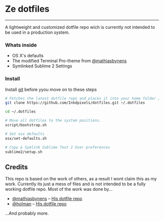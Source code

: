 # Ze dotfiles
-------------------------
A lightweight and customized dotfile repo wich is currently not intended to be used in a production system.


### Whats inside
* OS X's defaults
* The modified Terminal Pro-theme from [@mathiasbynens](https://github.com/mathiasbynens)
* Symlinked Sublime 2 Settings

### Install
Install [git](http://git-scm.com/download/mac) before yyou move on to these steps
```bash
# Fetches the latest dotfile repo and places it into your home folder /.dotfiles
git clone https://github.com/Inkdpixels/dotfiles.git ~/.dotfiles

cd ~/.dotfiles

# Move all dotfiles to the system positions.
script/bootstrap.sh

# Set osx defaults
osx/set-defaults.sh

# Copy & Symlink Sublime Text 2 User preferences
sublime2/setup.sh
```


## Credits
This repo is based on the work of others, as a result I wont claim this as my work. Currently its just a mess of files and is not intended to be a fully working dotfile repo. Most of the work was done by...

* [@mathiasbynens](https://github.com/mathiasbynens) – [His dotfile repo](https://github.com/mathiasbynens/dotfiles)
* [@holman](https://github.com/holman) – [His dotfile repo](https://github.com/holman/dotfiles)

...And probably more.